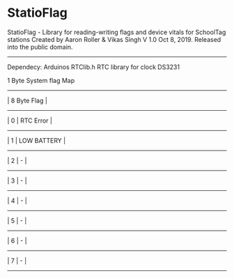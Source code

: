 # StatioFlag

StatioFlag - Library for reading-writing flags and device vitals for SchoolTag stations
Created by Aaron Roller & Vikas Singh
V 1.0 Oct 8, 2019.
Released into the public domain.

---

Dependecy: Arduinos RTClib.h RTC library for clock DS3231

1 Byte System flag Map

---

| 8 Byte Flag |

---

| 0 | RTC Error |

---

| 1 | LOW BATTERY |

---

| 2 | - |

---

| 3 | - |

---

| 4 | - |

---

| 5 | - |

---

| 6 | - |

---

| 7 | - |

---
